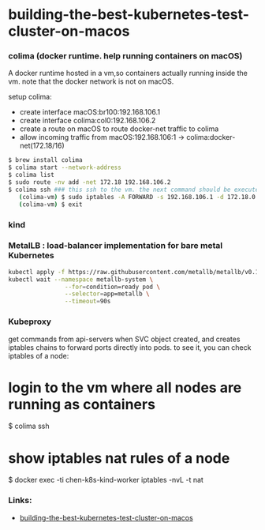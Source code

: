 # building-the-best-kubernetes-test-cluster-on-macos

### colima (docker runtime. help running containers on macOS)
A docker runtime hosted in a vm,so containers actually running inside the vm.
note that the docker network is not on macOS.

setup colima:
  - create interface macOS:br100:192.168.106.1
  - create interface colima:col0:192.168.106.2 
  - create a route on macOS to route docker-net traffic to colima
  - allow incoming traffic from macOS:192.168.106:1 -> colima:docker-net(172.18/16)
```bash
$ brew install colima
$ colima start --network-address
$ colima list
$ sudo route -nv add -net 172.18 192.168.106.2
$ colima ssh ### this ssh to the vm. the next command should be executed inside the vm
   (colima-vm) $ sudo iptables -A FORWARD -s 192.168.106.1 -d 172.18.0.0/16 -i col0 -o br-3ca3442bb072 -p tcp -j ACCEPT
   (colima-vm) $ exit
```
### kind




### MetalLB : load-balancer implementation for bare metal Kubernetes

```bash
kubectl apply -f https://raw.githubusercontent.com/metallb/metallb/v0.13.9/config/manifests/metallb-native.yaml
kubectl wait --namespace metallb-system \
                --for=condition=ready pod \
                --selector=app=metallb \
                --timeout=90s
```

### Kubeproxy
get commands from api-servers when SVC object created, and creates iptables chains to forward ports directly into pods.
to see it, you can check iptables of a node:

# login to the vm where all nodes are running as containers
$ colima ssh

  # show iptables nat rules of a node
  $ docker exec -ti chen-k8s-kind-worker iptables -nvL -t nat









### Links:
* [building-the-best-kubernetes-test-cluster-on-macos](https://opencredo.com/blogs/building-the-best-kubernetes-test-cluster-on-macos/)




